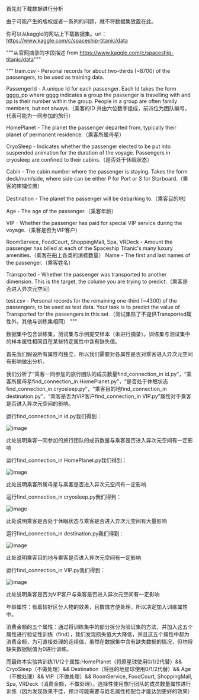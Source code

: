 首先对下载数据进行分析

由于可能产生的版权或者一系列的问题，就不将数据集放置在此。

你可以从kaggle的网站上下载数据集。url：https://www.kaggle.com/c/spaceship-titanic/data

"""从官网摘录的字段描述 from https://www.kaggle.com/c/spaceship-titanic/data"""

"""
train.csv - Personal records for about two-thirds (~8700) of the passengers, to be used as training data.

PassengerId - A unique Id for each passenger. Each Id takes the form gggg_pp where gggg indicates a group the passenger is travelling with and pp is their number within the group. People in a group are often family members, but not always.（乘客的ID 共由六位数字组成，前四位为团队编号，代表可能为一同参加的旅行）

HomePlanet - The planet the passenger departed from, typically their planet of permanent residence.（乘客所属母星）

CryoSleep - Indicates whether the passenger elected to be put into suspended animation for the duration of the voyage. Passengers in cryosleep are confined to their cabins.（是否处于休眠状态）

Cabin - The cabin number where the passenger is staying. Takes the form deck/num/side, where side can be either P for Port or S for Starboard.（乘客的床铺位置）

Destination - The planet the passenger will be debarking to.（乘客目的地）

Age - The age of the passenger.（乘客年龄）

VIP - Whether the passenger has paid for special VIP service during the voyage.（乘客是否为VIP客户）

RoomService, FoodCourt, ShoppingMall, Spa, VRDeck - Amount the passenger has billed at each of the Spaceship Titanic's many luxury amenities.（乘客在船上各类的消费数量）
Name - The first and last names of the passenger.（乘客姓名）

Transported - Whether the passenger was transported to another dimension. This is the target, the column you are trying to predict.（乘客是否进入异次元空间）

test.csv - Personal records for the remaining one-third (~4300) of the passengers, to be used as test data. Your task is to predict the value of Transported for the passengers in this set.（测试集除了不提供Transported属性外，其他与训练集相同）
"""

数据集中包含训练集，测试集与示例提交样本（未进行摘录）。训练集与测试集中的样本属性相同且在某些特定属性中含有缺失值。

首先我们假设所有属性均独立，所以我们需要对各属性是否对乘客进入异次元空间有影响做出分析。

我们分析了“乘客一同参加的旅行团队的成员数量find_connection_in id.py”，“乘客所属母星find_connection_in HomePlanet.py”，“是否处于休眠状态find_connection_in cryosleep.py”，“乘客目的地find_connection_in destination.py”，“乘客是否为VIP客户find_connection_in VIP.py”属性对于乘客是否进入异次元空间的影响。

运行find_connection_in id.py我们得到：

![image](https://user-images.githubusercontent.com/46309653/157363548-48b35f71-b0b2-4dac-b7ad-b717cf37647f.png)

此处说明乘客一同参加的旅行团队的成员数量与乘客是否进入异次元空间有一定影响

运行find_connection_in HomePlanet.py我们得到：

![image](https://user-images.githubusercontent.com/46309653/157363760-3efed50e-6be2-47df-af41-8185aa9639f6.png)

此处说明乘客所属母星与乘客是否进入异次元空间有一定影响

运行find_connection_in cryosleep.py我们得到：

![image](https://user-images.githubusercontent.com/46309653/157363839-8d68f38a-300e-47e1-a43d-51ee37bb62c3.png)

此处说明乘客是否处于休眠状态与乘客是否进入异次元空间有大量影响

运行find_connection_in destination.py我们得到：

![image](https://user-images.githubusercontent.com/46309653/157363918-bef72a32-bbd6-4494-85d8-1b52f23d6437.png)

此处说明乘客目的地与乘客是否进入异次元空间有一定影响

运行find_connection_in VIP.py我们得到：

![image](https://user-images.githubusercontent.com/46309653/157363918-bef72a32-bbd6-4494-85d8-1b52f23d6437.png)

此处说明乘客是否为VIP客户与乘客是否进入异次元空间有一定影响

年龄属性：有着较好区分人物的效果，且数值方便处理，所以决定加入训练属性中。

消费金额的五个属性：通过将训练集中的部分拆分为验证集的方法，并加入这五个属性进行验证性训练（find），我们发现损失值大大降低，并且这五个属性中都为消费金额，为可直接处理的连续值，虽然在数据集中含有缺失数据的情况，但均将缺失数据赋值为0进行训练。

而最终本实验共训练11/12个属性:HomePlanet（将原星球使用0/1/2代替）&& CryoSleep（不做处理）&& Destination（将目的地星球使用0/1/2代替）&& Age（不做处理）&& VIP（不做处理）&& RoomService, FoodCourt, ShoppingMall, Spa, VRDeck（消费金额，不做处理）。选择性使用旅行团队的成员数量属性进行训练（因为发现效果不佳，预计可能需要与姓名属性相配合才能达到更好的效果）


